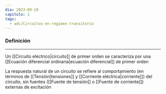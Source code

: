 ```yaml
---
dia: 2023-09-19
capitulo: 2
tags:
  - adc/Circuitos-en-regimen-transitorio
---
```

### Definición
---
Un [[Circuito eléctrico|circuito]] de primer orden se caracteriza por una [[Ecuación diferencial ordinaria|ecuación diferencial]] de primer orden

La respuesta natural de un circuito se refiere al comportamiento (en términos de [[Tensión|tensiones]] y [[Corriente eléctrica|corriente]]) del circuito, sin fuentes ([[Fuente de tensión]] o [[Fuente de corriente]]) externas de excitación